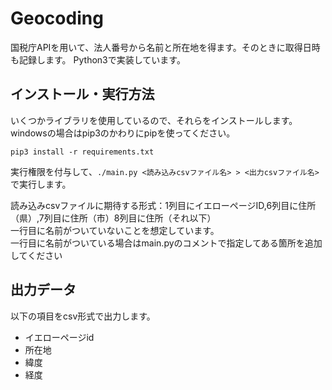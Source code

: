 # Geocoding

国税庁APIを用いて、法人番号から名前と所在地を得ます。そのときに取得日時も記録します。
Python3で実装しています。

## インストール・実行方法

いくつかライブラリを使用しているので、それらをインストールします。
windowsの場合はpip3のかわりにpipを使ってください。

```
pip3 install -r requirements.txt
```

実行権限を付与して、`./main.py <読み込みcsvファイル名> > <出力csvファイル名> `で実行します。

読み込みcsvファイルに期待する形式：1列目にイエローページID,6列目に住所（県）,7列目に住所（市）8列目に住所（それ以下）  
一行目に名前がついていないことを想定しています。  
一行目に名前がついている場合はmain.pyのコメントで指定してある箇所を追加してください



## 出力データ

以下の項目をcsv形式で出力します。

- イエローページid
- 所在地
- 緯度
- 経度
